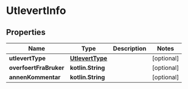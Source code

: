 
# UtlevertInfo

## Properties
Name | Type | Description | Notes
------------ | ------------- | ------------- | -------------
**utlevertType** | [**UtlevertType**](UtlevertType.md) |  |  [optional]
**overfoertFraBruker** | **kotlin.String** |  |  [optional]
**annenKommentar** | **kotlin.String** |  |  [optional]



